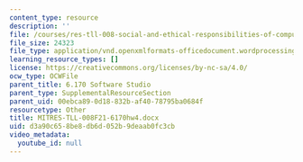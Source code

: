 ```yaml
---
content_type: resource
description: ''
file: /courses/res-tll-008-social-and-ethical-responsibilities-of-computing-serc/d3a90c658be8db6d052b9deaab0fc3cb_MITRES-TLL-008F21-6170hw4.docx
file_size: 24323
file_type: application/vnd.openxmlformats-officedocument.wordprocessingml.document
learning_resource_types: []
license: https://creativecommons.org/licenses/by-nc-sa/4.0/
ocw_type: OCWFile
parent_title: 6.170 Software Studio
parent_type: SupplementalResourceSection
parent_uid: 00ebca89-0d18-832b-af40-78795ba0684f
resourcetype: Other
title: MITRES-TLL-008F21-6170hw4.docx
uid: d3a90c65-8be8-db6d-052b-9deaab0fc3cb
video_metadata:
  youtube_id: null
---
```

